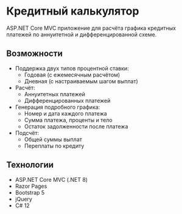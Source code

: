# Кредитный калькулятор

ASP.NET Core MVC приложение для расчёта графика кредитных платежей по аннуитетной и дифференцированной схеме.

## Возможности

- Поддержка двух типов процентной ставки:
  - Годовая (с ежемесячным расчётом)
  - Дневная (с настраиваемым шагом выплат)
- Расчёт:
  - Аннуитетных платежей
  - Дифференцированных платежей
- Генерация подробного графика:
  - Номер и дата каждого платежа
  - Сумма платежа, проценты и тело
  - Остаток задолженности после платежа
- Подсчёт:
  - Общей суммы выплат
  - Переплаты по кредиту

## Технологии

- ASP.NET Core MVC (.NET 8)
- Razor Pages
- Bootstrap 5
- jQuery
- C# 12
